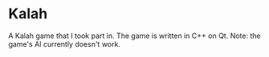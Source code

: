 # Kalah
A Kalah game that I took part in. The game is written in C++ on Qt. Note: the game's AI currently doesn't work.
